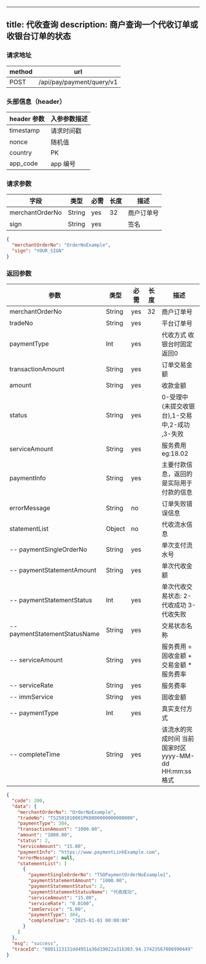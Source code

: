  ---
title: 代收查询
description: 商户查询一个代收订单或收银台订单的状态
---

### 请求地址

| method | url                       |
| ------ | ------------------------- |
| POST   | /api/pay/payment/query/v1 |

### 头部信息（header）

| header 参数 | 入参参数描述 |
| ----------- | ----------- |
| timestamp   | 请求时间戳  |
| nonce       | 随机值      |
| country     | PK   |
| app_code    | app 编号    |

### 请求参数

| 字段            | 类型   | 必需 | 长度 | 描述       |
| --------------- | ------ | ---- | ---- | ---------- |
| merchantOrderNo | String | yes  | 32   | 商户订单号 |
| sign            | String | yes  |      | 签名       |

```json title=请求示例
{
  "merchantOrderNo": "OrderNoExample",
  "sign": "YOUR_SIGN"
}
```

### 返回参数

| 参数                            | 类型     | 必需 | 长度 | 描述                                    |
|-------------------------------|--------| ---- |---|---------------------------------------|
| merchantOrderNo               | String | yes  | 32 | 商户订单号                                 |
| tradeNo                       | String | yes  |   | 平台订单号                                 |
| paymentType                   | Int    | yes  |   | 代收方式  收银台时固定返回0                       |
| transactionAmount             | String | yes  |   | 订单交易金额                                |
| amount                        | String | yes  |   | 收款金额                                  |
| status                        | String | yes  |   | 0-受理中(未提交收银台),1-交易中,2-成功 ,3-失败        |
| serviceAmount                 | String | yes  |     | 服务费用  eg:18.02                        |
| paymentInfo                   | String | yes  |     | 主要付款信息，返回的是实际用于付款的信息                  |
| errorMessage                  | String | no  |      | 订单失败错误信息                              |
| statementList                 | Object | no   |   | 代收流水信息                                |
| -- paymentSingleOrderNo       | String | yes  |   | 单次支付流水号                               |
| -- paymentStatementAmount     | String | yes  |   | 单次代收金额                                |
| -- paymentStatementStatus     | Int    | yes  |   | 单次代收交易状态: 2-代收成功 3-代收失败               |
| -- paymentStatementStatusName | String | yes  |   | 交易状态名称                                |
| -- serviceAmount              | String | yes  |     | 服务费用  =  固收金额 +  交易金额 * 服务费率          |
| -- serviceRate                | String | yes  |     | 服务费率                                  |
| -- immService                 | String | yes  |     | 固收金额                                  |
| -- paymentType                | Int    | yes  |     | 真实支付方式                                |
| -- completeTime               | String    | yes  |     | 该流水的完成时间 当前国家时区 yyyy-MM-dd HH:mm:ss格式 |
```json title=返回示例
{
  "code": 200,
  "data": {
    "merchantOrderNo": "OrderNoExample",
    "tradeNo": "TS2501010001PK0000000000000000",
    "paymentType": 304,
    "transactionAmount": "1000.00",
    "amount": "1000.00",
    "status": 2,
    "serviceAmount": "15.00",
    "paymentInfo": "https://www.paymentLinkExample.com",
    "errorMessage": null,
    "statementList": [
      {
        "paymentSingleOrderNo": "TSOPaymentOrderNoExample1",
        "paymentStatementAmount": "1000.00",
        "paymentStatementStatus": 2,
        "paymentStatementStatusName": "代收成功",
        "serviceAmount": "15.00",
        "serviceRate": "0.0100",
        "immService": "5.00",
        "paymentType": 304,
        "completeTime": "2025-01-01 00:00:00"
      }
    ]
  },
  "msg": "success",
  "traceId": "0801113131dd4951a36d19022a31b303.94.17423567008990449"
}
```
